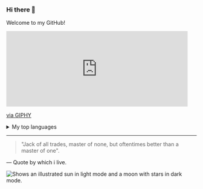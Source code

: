 ### Hi there 👋 

Welcome to my GitHub!
<iframe src="https://giphy.com/embed/10zxDv7Hv5RF9C" width="480" height="200" frameBorder="0" class="giphy-embed" allowFullScreen></iframe><p><a href="https://giphy.com/gifs/loop-computer-matrix-10zxDv7Hv5RF9C">via GIPHY</a></p>
<details> 
  <summary>My top languages</summary>

| Rank | Languages |
|-----:|-----------|
|     1| Javascript|
|     2| APEX      |
|     3| SQL       |

</details>

---
> "Jack of all trades, master of none, but oftentimes better than a master of one".

— Quote by which i live.
 

<picture>
  <source media="(prefers-color-scheme: dark)" srcset="https://user-images.githubusercontent.com/25423296/163456776-7f95b81a-f1ed-45f7-b7ab-8fa810d529fa.png">
  <source media="(prefers-color-scheme: light)" srcset="https://user-images.githubusercontent.com/25423296/163456779-a8556205-d0a5-45e2-ac17-42d089e3c3f8.png">
  <img alt="Shows an illustrated sun in light mode and a moon with stars in dark mode." src="https://user-images.githubusercontent.com/25423296/163456779-a8556205-d0a5-45e2-ac17-42d089e3c3f8.png">
</picture>
<!--
**LuMontiL/LuMontiL** is a ✨ _special_ ✨ repository because its `README.md` (this file) appears on your GitHub profile.

Here are some ideas to get you started:

- 🔭 I’m currently working on ...
- 🌱 I’m currently learning ...
- 👯 I’m looking to collaborate on ...
- 🤔 I’m looking for help with ...
- 💬 Ask me about ...
- 📫 How to reach me: ...
- 😄 Pronouns: ...
- ⚡ Fun fact: ...
-->
